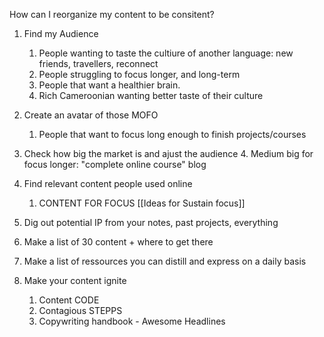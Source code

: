 How can I reorganize my content to be consitent? 

1. Find my Audience
	1. People wanting to taste the cultiure of another language: new friends, travellers, reconnect
	2. People struggling to focus longer, and long-term
	3.  People that want a healthier brain. 
	4. Rich Cameroonian wanting better taste of their culture
2. Create an avatar of those MOFO
	1. People that want to focus long enough to finish projects/courses
3. Check how big the market is and ajust the audience
	4. Medium big for focus longer: "complete online course" blog
4. Find relevant content people used online
	1. CONTENT FOR FOCUS
		[[Ideas for Sustain focus]]

5. Dig out potential IP from your notes, past projects, everything
6. Make a list of 30 content + where to get there
7. Make a list of ressources you can distill and express on a daily basis
8. Make your content ignite
	1.  Content CODE
	2. Contagious STEPPS
	3. Copywriting handbook - Awesome Headlines
